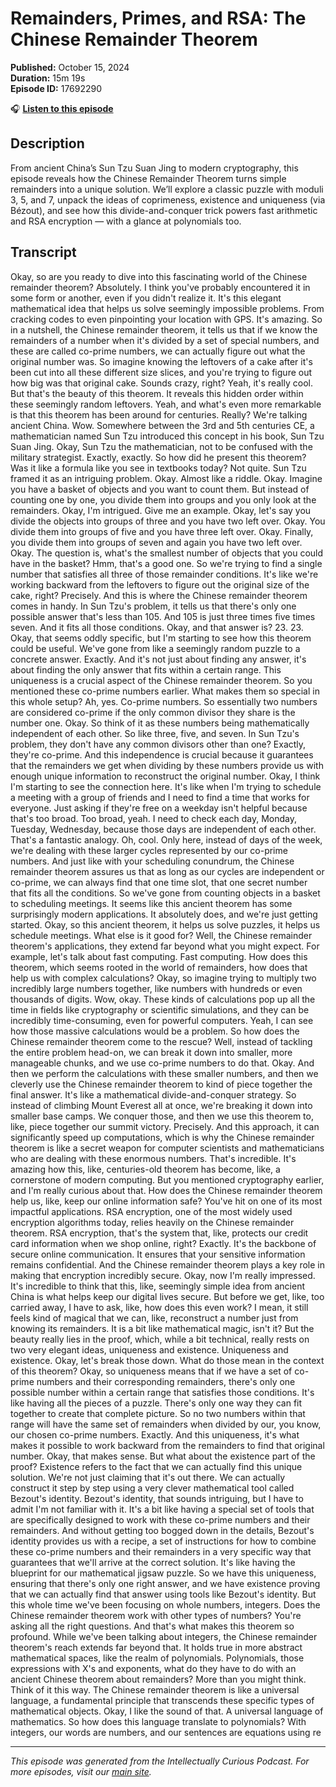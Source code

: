 # Remainders, Primes, and RSA: The Chinese Remainder Theorem

**Published:** October 15, 2024  
**Duration:** 15m 19s  
**Episode ID:** 17692290

🎧 **[Listen to this episode](https://intellectuallycurious.buzzsprout.com/2529712/episodes/17692290-remainders-primes-and-rsa-the-chinese-remainder-theorem)**

## Description

From ancient China’s Sun Tzu Suan Jing to modern cryptography, this episode reveals how the Chinese Remainder Theorem turns simple remainders into a unique solution. We’ll explore a classic puzzle with moduli 3, 5, and 7, unpack the ideas of coprimeness, existence and uniqueness (via Bézout), and see how this divide-and-conquer trick powers fast arithmetic and RSA encryption — with a glance at polynomials too.

## Transcript

Okay, so are you ready to dive into this fascinating world of the Chinese remainder theorem? Absolutely. I think you've probably encountered it in some form or another, even if you didn't realize it. It's this elegant mathematical idea that helps us solve seemingly impossible problems. From cracking codes to even pinpointing your location with GPS. It's amazing. So in a nutshell, the Chinese remainder theorem, it tells us that if we know the remainders of a number when it's divided by a set of special numbers, and these are called co-prime numbers, we can actually figure out what the original number was. So imagine knowing the leftovers of a cake after it's been cut into all these different size slices, and you're trying to figure out how big was that original cake. Sounds crazy, right? Yeah, it's really cool. But that's the beauty of this theorem. It reveals this hidden order within these seemingly random leftovers. Yeah, and what's even more remarkable is that this theorem has been around for centuries. Really? We're talking ancient China. Wow. Somewhere between the 3rd and 5th centuries CE, a mathematician named Sun Tzu introduced this concept in his book, Sun Tzu Suan Jing. Okay, Sun Tzu the mathematician, not to be confused with the military strategist. Exactly, exactly. So how did he present this theorem? Was it like a formula like you see in textbooks today? Not quite. Sun Tzu framed it as an intriguing problem. Okay. Almost like a riddle. Okay. Imagine you have a basket of objects and you want to count them. But instead of counting one by one, you divide them into groups and you only look at the remainders. Okay, I'm intrigued. Give me an example. Okay, let's say you divide the objects into groups of three and you have two left over. Okay. You divide them into groups of five and you have three left over. Okay. Finally, you divide them into groups of seven and again you have two left over. Okay. The question is, what's the smallest number of objects that you could have in the basket? Hmm, that's a good one. So we're trying to find a single number that satisfies all three of those remainder conditions. It's like we're working backward from the leftovers to figure out the original size of the cake, right? Precisely. And this is where the Chinese remainder theorem comes in handy. In Sun Tzu's problem, it tells us that there's only one possible answer that's less than 105. And 105 is just three times five times seven. And it fits all those conditions. Okay, and that answer is? 23. 23. Okay, that seems oddly specific, but I'm starting to see how this theorem could be useful. We've gone from like a seemingly random puzzle to a concrete answer. Exactly. And it's not just about finding any answer, it's about finding the only answer that fits within a certain range. This uniqueness is a crucial aspect of the Chinese remainder theorem. So you mentioned these co-prime numbers earlier. What makes them so special in this whole setup? Ah, yes. Co-prime numbers. So essentially two numbers are considered co-prime if the only common divisor they share is the number one. Okay. So think of it as these numbers being mathematically independent of each other. So like three, five, and seven. In Sun Tzu's problem, they don't have any common divisors other than one? Exactly, they're co-prime. And this independence is crucial because it guarantees that the remainders we get when dividing by these numbers provide us with enough unique information to reconstruct the original number. Okay, I think I'm starting to see the connection here. It's like when I'm trying to schedule a meeting with a group of friends and I need to find a time that works for everyone. Just asking if they're free on a weekday isn't helpful because that's too broad. Too broad, yeah. I need to check each day, Monday, Tuesday, Wednesday, because those days are independent of each other. That's a fantastic analogy. Oh, cool. Only here, instead of days of the week, we're dealing with these larger cycles represented by our co-prime numbers. And just like with your scheduling conundrum, the Chinese remainder theorem assures us that as long as our cycles are independent or co-prime, we can always find that one time slot, that one secret number that fits all the conditions. So we've gone from counting objects in a basket to scheduling meetings. It seems like this ancient theorem has some surprisingly modern applications. It absolutely does, and we're just getting started. Okay, so this ancient theorem, it helps us solve puzzles, it helps us schedule meetings. What else is it good for? Well, the Chinese remainder theorem's applications, they extend far beyond what you might expect. For example, let's talk about fast computing. Fast computing. How does this theorem, which seems rooted in the world of remainders, how does that help us with complex calculations? Okay, so imagine trying to multiply two incredibly large numbers together, like numbers with hundreds or even thousands of digits. Wow, okay. These kinds of calculations pop up all the time in fields like cryptography or scientific simulations, and they can be incredibly time-consuming, even for powerful computers. Yeah, I can see how those massive calculations would be a problem. So how does the Chinese remainder theorem come to the rescue? Well, instead of tackling the entire problem head-on, we can break it down into smaller, more manageable chunks, and we use co-prime numbers to do that. Okay. And then we perform the calculations with these smaller numbers, and then we cleverly use the Chinese remainder theorem to kind of piece together the final answer. It's like a mathematical divide-and-conquer strategy. So instead of climbing Mount Everest all at once, we're breaking it down into smaller base camps. We conquer those, and then we use this theorem to, like, piece together our summit victory. Precisely. And this approach, it can significantly speed up computations, which is why the Chinese remainder theorem is like a secret weapon for computer scientists and mathematicians who are dealing with these enormous numbers. That's incredible. It's amazing how this, like, centuries-old theorem has become, like, a cornerstone of modern computing. But you mentioned cryptography earlier, and I'm really curious about that. How does the Chinese remainder theorem help us, like, keep our online information safe? You've hit on one of its most impactful applications. RSA encryption, one of the most widely used encryption algorithms today, relies heavily on the Chinese remainder theorem. RSA encryption, that's the system that, like, protects our credit card information when we shop online, right? Exactly. It's the backbone of secure online communication. It ensures that your sensitive information remains confidential. And the Chinese remainder theorem plays a key role in making that encryption incredibly secure. Okay, now I'm really impressed. It's incredible to think that this, like, seemingly simple idea from ancient China is what helps keep our digital lives secure. But before we get, like, too carried away, I have to ask, like, how does this even work? I mean, it still feels kind of magical that we can, like, reconstruct a number just from knowing its remainders. It is a bit like mathematical magic, isn't it? But the beauty really lies in the proof, which, while a bit technical, really rests on two very elegant ideas, uniqueness and existence. Uniqueness and existence. Okay, let's break those down. What do those mean in the context of this theorem? Okay, so uniqueness means that if we have a set of co-prime numbers and their corresponding remainders, there's only one possible number within a certain range that satisfies those conditions. It's like having all the pieces of a puzzle. There's only one way they can fit together to create that complete picture. So no two numbers within that range will have the same set of remainders when divided by our, you know, our chosen co-prime numbers. Exactly. And this uniqueness, it's what makes it possible to work backward from the remainders to find that original number. Okay, that makes sense. But what about the existence part of the proof? Existence refers to the fact that we can actually find this unique solution. We're not just claiming that it's out there. We can actually construct it step by step using a very clever mathematical tool called Bezout's identity. Bezout's identity, that sounds intriguing, but I have to admit I'm not familiar with it. It's a bit like having a special set of tools that are specifically designed to work with these co-prime numbers and their remainders. And without getting too bogged down in the details, Bezout's identity provides us with a recipe, a set of instructions for how to combine these co-prime numbers and their remainders in a very specific way that guarantees that we'll arrive at the correct solution. It's like having the blueprint for our mathematical jigsaw puzzle. So we have this uniqueness, ensuring that there's only one right answer, and we have existence proving that we can actually find that answer using tools like Bezout's identity. But this whole time we've been focusing on whole numbers, integers. Does the Chinese remainder theorem work with other types of numbers? You're asking all the right questions. And that's what makes this theorem so profound. While we've been talking about integers, the Chinese remainder theorem's reach extends far beyond that. It holds true in more abstract mathematical spaces, like the realm of polynomials. Polynomials, those expressions with X's and exponents, what do they have to do with an ancient Chinese theorem about remainders? More than you might think. Think of it this way. The Chinese remainder theorem is like a universal language, a fundamental principle that transcends these specific types of mathematical objects. Okay, I like the sound of that. A universal language of mathematics. So how does this language translate to polynomials? With integers, our words are numbers, and our sentences are equations using re

---
*This episode was generated from the Intellectually Curious Podcast. For more episodes, visit our [main site](https://intellectuallycurious.buzzsprout.com).*
